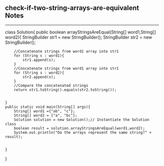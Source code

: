 <h2>check-if-two-string-arrays-are-equivalent Notes</h2><hr>class Solution{
    public boolean arrayStringsAreEqual(String[] word1,String[] word2){
        StringBuilder str1 = new StringBuilder();
        StringBuilder str2 = new StringBuilder();

        //Concatenate strings from word1 array into str1
        for (String s : word1){
            str1.append(s);
        }
        //Concatenate strings from word1 array into str1
        for (String s : word2){
            str2.append(s);
        }
        //Compare the concatenated strings
        return str1.toString().equals(str2.toString());


    }
    public static void main(String[] args){
        String[] word1 ={"ab", "c"};
        String[] word2 = {"a", "bc"};
        Solution solution = new Solution();// Instantiate the Solution class
        boolean result = solution.arrayStringsAreEqual(word1,word2);
        System.out.println("Do the arrays represent the same string?" + result);
        

    }
}